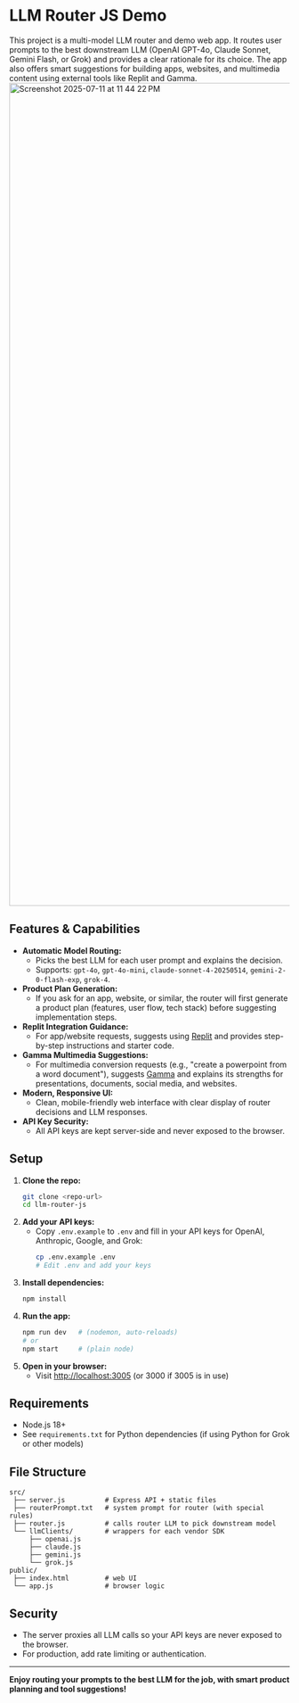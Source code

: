 # LLM Router JS Demo

This project is a multi-model LLM router and demo web app. It routes user prompts to the best downstream LLM (OpenAI GPT-4o, Claude Sonnet, Gemini Flash, or Grok) and provides a clear rationale for its choice. The app also offers smart suggestions for building apps, websites, and multimedia content using external tools like Replit and Gamma.
<img width="1220" height="1476" alt="Screenshot 2025-07-11 at 11 44 22 PM" src="https://github.com/user-attachments/assets/a26228dd-9842-4da5-8aad-1c4a9563933d" />


## Features & Capabilities

- **Automatic Model Routing:**
  - Picks the best LLM for each user prompt and explains the decision.
  - Supports: `gpt-4o`, `gpt-4o-mini`, `claude-sonnet-4-20250514`, `gemini-2-0-flash-exp`, `grok-4`.
- **Product Plan Generation:**
  - If you ask for an app, website, or similar, the router will first generate a product plan (features, user flow, tech stack) before suggesting implementation steps.
- **Replit Integration Guidance:**
  - For app/website requests, suggests using [Replit](https://replit.com/) and provides step-by-step instructions and starter code.
- **Gamma Multimedia Suggestions:**
  - For multimedia conversion requests (e.g., "create a powerpoint from a word document"), suggests [Gamma](https://gamma.app/) and explains its strengths for presentations, documents, social media, and websites.
- **Modern, Responsive UI:**
  - Clean, mobile-friendly web interface with clear display of router decisions and LLM responses.
- **API Key Security:**
  - All API keys are kept server-side and never exposed to the browser.

## Setup

1. **Clone the repo:**
   ```bash
   git clone <repo-url>
   cd llm-router-js
   ```
2. **Add your API keys:**
   - Copy `.env.example` to `.env` and fill in your API keys for OpenAI, Anthropic, Google, and Grok:
     ```bash
     cp .env.example .env
     # Edit .env and add your keys
     ```
3. **Install dependencies:**
   ```bash
   npm install
   ```
4. **Run the app:**
   ```bash
   npm run dev   # (nodemon, auto-reloads)
   # or
   npm start     # (plain node)
   ```
5. **Open in your browser:**
   - Visit [http://localhost:3005](http://localhost:3005) (or 3000 if 3005 is in use)

## Requirements
- Node.js 18+
- See `requirements.txt` for Python dependencies (if using Python for Grok or other models)

## File Structure
```
src/
 ├── server.js          # Express API + static files
 ├── routerPrompt.txt   # system prompt for router (with special rules)
 ├── router.js          # calls router LLM to pick downstream model
 └── llmClients/        # wrappers for each vendor SDK
     ├── openai.js
     ├── claude.js
     ├── gemini.js
     └── grok.js
public/
 ├── index.html         # web UI
 └── app.js             # browser logic
```

## Security
- The server proxies all LLM calls so your API keys are never exposed to the browser.
- For production, add rate limiting or authentication.

---

**Enjoy routing your prompts to the best LLM for the job, with smart product planning and tool suggestions!**
